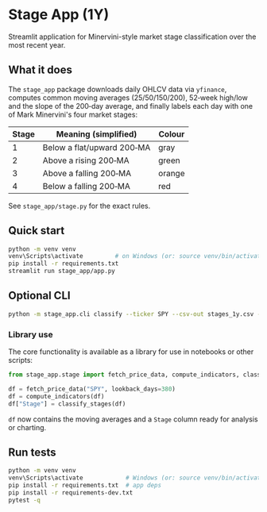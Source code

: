 # Stage App (1Y)

Streamlit application for Minervini-style market stage classification over the
most recent year.

## What it does

The `stage_app` package downloads daily OHLCV data via `yfinance`, computes
common moving averages (25/50/150/200), 52‑week high/low and the slope of the
200‑day average, and finally labels each day with one of Mark Minervini's
four market stages:

| Stage | Meaning (simplified) | Colour |
|-------|---------------------|--------|
| 1     | Below a flat/upward 200‑MA   | gray   |
| 2     | Above a rising 200‑MA        | green  |
| 3     | Above a falling 200‑MA       | orange |
| 4     | Below a falling 200‑MA       | red    |

See `stage_app/stage.py` for the exact rules.

## Quick start

```bash
python -m venv venv
venv\Scripts\activate         # on Windows (or: source venv/bin/activate on macOS/Linux)
pip install -r requirements.txt
streamlit run stage_app/app.py
```

## Optional CLI

```bash
python -m stage_app.cli classify --ticker SPY --csv-out stages_1y.csv --suppress-warnings
```

### Library use

The core functionality is available as a library for use in notebooks or other
scripts:

```python
from stage_app.stage import fetch_price_data, compute_indicators, classify_stages

df = fetch_price_data("SPY", lookback_days=380)
df = compute_indicators(df)
df["Stage"] = classify_stages(df)
```

`df` now contains the moving averages and a `Stage` column ready for analysis
or charting.
## Run tests
```bash
python -m venv venv
venv\Scripts\activate            # Windows (or: source venv/bin/activate)
pip install -r requirements.txt  # app deps
pip install -r requirements-dev.txt
pytest -q
```

